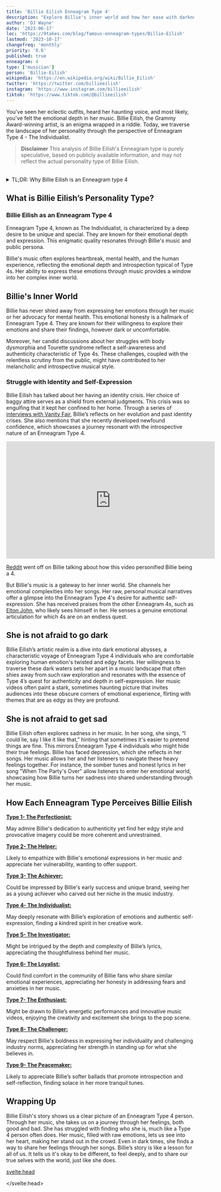 ```yaml
---
title: 'Billie Eilish Enneagram Type 4'
description: "Explore Billie's inner world and how her ease with darkness and melancholy, reflect the traits of an Enneagram Type 4 personality."
author: 'DJ Wayne'
date: '2023-06-17'
loc: 'https://9takes.com/blog/famous-enneagram-types/Billie-Eilish'
lastmod: '2023-10-17'
changefreq: 'monthly'
priority: '0.6'
published: true
enneagram: 4
type: ['musician']
person: 'Billie-Eilish'
wikipedia: 'https://en.wikipedia.org/wiki/Billie_Eilish'
twitter: 'https://twitter.com/billieeilish'
instagram: 'https://www.instagram.com/billieeilish'
tiktok: 'https://www.tiktok.com/@billieeilish'
---
```


<script>
	import  PopCard  from "../../../lib/components/atoms/PopCard.svelte";
</script>


<p class="firstLetter">You've seen her eclectic outfits, heard her haunting voice, and most likely, you've felt the emotional depth in her music. Billie Eilish, the Grammy Award-winning artist, is an enigma wrapped in a riddle. Today, we traverse the landscape of her personality through the perspective of Enneagram Type 4 - The Individualist.</p>

> **Disclaimer** This analysis of Billie Eilish's Enneagram type is purely speculative, based on publicly available information, and may not reflect the actual personality type of Billie Eilish.

<div
    style="display: flex;
    justify-content: center;
    margin: 1rem 0;
    "
>
    <PopCard
        image={`/types/4s/${'Billie-Eilish'}.webp`}
        showIcon={false}
        enneagramType="4"
        displayText="Billie Eilish"
        subtext=""
    />
</div>

<details>
<summary class="accordion">TL;DR: Why Billie Eilish is an Enneagram type 4</summary>
<div class="panel">
<ul>
<li><b>Artistic Individuality</b>:
Billie Eilish’s distinctive artistic style screams Enneagram Type 4's yearning for individuality. Her avant-garde fashion sense and deeply personal lyrics set her apart in a pop industry often criticized for its conformity, encapsulating the Type 4’s quest for uniqueness and authenticity.
</li>
<li><b>Inner Emotional Landscape</b>:
Delving into Billie’s inner world unveils a rich emotional landscape characteristic of Type 4. Her daily reflections on self-identity and emotions fuel her music and resonate with many who find solace in her expressive artistry. This continuous introspection, often leading to melancholic yet insightful creations, showcases the emotional depth and self-awareness typical of Type 4 individuals.
</li>
<li><b>Controversy of Expression</b>:
Billie’s candid discussions on body image and mental health have stirred conversations, sometimes veering toward controversy. The vulnerability can be linked to Type 4’s childhood wounds or fears of being misunderstood. Yet, this vulnerability also makes many empathize with her as she bravely navigates through the murky waters of self-identity and societal expectations.
</li>
<li><b>Core Motivation</b>:
At the heart of Billie’s actions lies a core motivation to express her unique emotional narrative, a hallmark of Enneagram Type 4. Each song, public appearance, and statement reflects her quest to remain authentic, providing a mirror to Type 4’s enduring pursuit of individuality amidst a world of stereotypes.
</li>
</ul>
  </div>
</details>

## What is Billie Eilish’s Personality Type?

### Billie Eilish as an Enneagram Type 4

Enneagram Type 4, known as The Individualist, is characterized by a deep desire to be unique and special. They are known for their emotional depth and expression. This enigmatic quality resonates through Billie's music and public persona.

Billie's music often explores heartbreak, mental health, and the human experience, reflecting the emotional depth and introspection typical of Type 4s. Her ability to express these emotions through music provides a window into her complex inner world.

## Billie's Inner World

Billie has never shied away from expressing her emotions through her music or her advocacy for mental health. This emotional honesty is a hallmark of Enneagram Type 4. They are known for their willingness to explore their emotions and share their findings, however dark or uncomfortable.

Moreover, her candid discussions about her struggles with body dysmorphia and Tourette syndrome reflect a self-awareness and authenticity characteristic of Type 4s. These challenges, coupled with the relentless scrutiny from the public, might have contributed to her melancholic and introspective musical style.

### Struggle with Identity and Self-Expression

Billie Eilish has talked about her having an identity crisis. Her choice of baggy attire serves as a shield from external judgments. This crisis was so engulfing that it kept her confined to her home. Through a series of <a class="external-link" target="_blank" rel="noopener noreferrer" href="https://www.refinery29.com/en-us/2020/11/10200797/billie-eilish-fourth-vanity-fair-interview-identity-crisis#:~:text=In%20the%20fourth%20installment%20of,on%20the%20changes%20she" >interviews with Vanity Fair</a>, Billie’s reflects on her evolution and past identity crises. She also mentions that she recently developed newfound confidence, which showcases a journey resonant with the introspective nature of an Enneagram Type 4.

<div class="iframe-container">
<iframe width="560" height="315" src="https://www.youtube.com/embed/Cm0MGnuRnH0?si=0CbxlSSqt8TD75ne" title="YouTube video player" frameborder="0" allow="accelerometer; autoplay; clipboard-write; encrypted-media; gyroscope; picture-in-picture; web-share" allowfullscreen></iframe>
</div>

<a class="external-link" target="_blank" rel="noopener noreferrer" href="https://www.reddit.com/r/Enneagram/comments/bkyew7/billie_eilish_embodying_type_4_for_11_minutes/">Reddit</a> went off on Billie talking about how this video personified Billie being a 4.

But Billie's music is a gateway to her inner world. She channels her emotional complexities into her songs. Her raw, personal musical narratives offer a glimpse into the Enneagram Type 4's desire for authentic self-expression. She has received praises from the other Enneagram 4s, such as <a href="/blog/famous-enneagram-types/Elton-John" >Elton John</a>, who likely sees himself in her. He senses a genuine emotional articulation for which 4s are on an endless quest.

## She is not afraid to go dark

Billie Eilish’s artistic realm is a dive into dark emotional abysses, a characteristic voyage of Enneagram Type 4 individuals who are comfortable exploring human emotion's twisted and edgy facets. Her willingness to traverse these dark waters sets her apart in a music landscape that often shies away from such raw exploration and resonates with the essence of Type 4’s quest for authenticity and depth in self-expression. Her music videos often paint a stark, sometimes haunting picture that invites audiences into these obscure corners of emotional experience, flirting with themes that are as edgy as they are profound.

## She is not afraid to get sad

Billie Eilish often explores sadness in her music. In her song, she sings, “I could lie, say I like it like that,” hinting that sometimes it's easier to pretend things are fine. This mirrors Enneagram Type 4 individuals who might hide their true feelings. Billie has faced depression, which she reflects in her songs. Her music allows her and her listeners to navigate these heavy feelings together. For instance, the somber tunes and honest lyrics in her song "When The Party's Over" allow listeners to enter her emotional world, showcasing how Billie turns her sadness into shared understanding through her music.

## How Each Enneagram Type Perceives Billie Eilish

<article>
    <a href="/blog/enneagram/enneagram-type-1"><b>Type 1- The Perfectionist:</b></a>
  <p>May admire Billie's dedication to authenticity yet find her edgy style and provocative imagery could be more coherent and unrestrained.</p>
</article>
<article>
    <a href="/blog/enneagram/enneagram-type-2"><b>Type 2- The Helper:</b></a>
  <p>Likely to empathize with Billie's emotional expressions in her music and appreciate her vulnerability, wanting to offer support.</p>
</article>
<article>
    <a href="/blog/enneagram/enneagram-type-3"><b>Type 3- The Achiever:</b></a>
  <p>Could be impressed by Billie's early success and unique brand, seeing her as a young achiever who carved out her niche in the music industry.</p>
</article>
<article>
    <a href="/blog/enneagram/enneagram-type-4"><b>Type 4- The Individualist:</b></a>
  <p>May deeply resonate with Billie’s exploration of emotions and authentic self-expression, finding a kindred spirit in her creative work.</p>
</article>
<article>
    <a href="/blog/enneagram/enneagram-type-5"><b>Type 5- The Investigator:</b></a>
  <p>Might be intrigued by the depth and complexity of Billie’s lyrics, appreciating the thoughtfulness behind her music.</p>
</article>
<article>
    <a href="/blog/enneagram/enneagram-type-6"><b>Type 6- The Loyalist:</b></a>
  <p>Could find comfort in the community of Billie fans who share similar emotional experiences, appreciating her honesty in addressing fears and anxieties in her music.</p>
</article>
<article>
    <a href="/blog/enneagram/enneagram-type-7"><b>Type 7- The Enthusiast:</b></a>
  <p>Might be drawn to Billie’s energetic performances and innovative music videos, enjoying the creativity and excitement she brings to the pop scene.</p>
</article>
<article>
    <a href="/blog/enneagram/enneagram-type-8"><b>Type 8- The Challenger:</b></a>
  <p>May respect Billie's boldness in expressing her individuality and challenging industry norms, appreciating her strength in standing up for what she believes in.</p>
</article>
<article>
    <a href="/blog/enneagram/enneagram-type-9"><b>Type 9- The Peacemaker:</b></a>
  <p>Likely to appreciate Billie’s softer ballads that promote introspection and self-reflection, finding solace in her more tranquil tunes.</p>
</article>


## Wrapping Up

Billie Eilish's story shows us a clear picture of an Enneagram Type 4 person. Through her music, she takes us on a journey through her feelings, both good and bad. She has struggled with finding who she is, much like a Type 4 person often does. Her music, filled with raw emotions, lets us see into her heart, making her stand out in the crowd. Even in dark times, she finds a way to share her feelings through her songs. Billie’s story is like a lesson for all of us. It tells us it's okay to be different, to feel deeply, and to share our true selves with the world, just like she does.

<svelte:head>

<script type="application/ld+json">
    {
  "@graph": [
    {
      "@type": "http://schema.org/Article",
      "http://schema.org/articleBody": "This article delves into the Enneagram Type 4 personality through the lens of Billie Eilish's life and artistry. It explores how her unique aesthetic, emotional depth and authentic self-expression resonate with the traits of Enneagram Type 4. Through various examples from her life and music, the article paints a vivid picture of how Billie embodies the quest for identity and emotional authenticity typical of Type 4 individuals.",
      "http://schema.org/author": {
        "@type": "http://schema.org/Person",
        "http://schema.org/name": "DJ Wayne",
        "http://schema.org/sameAs": [
          {
            "@id": "https://www.instagram.com/djwayne3/"
          },
          {
            "@id": "https://www.youtube.com/@djwayne3"
          },
          {
            "@id": "https://www.linkedin.com/in/davidtwayne/"
          },
          {
            "@id": "https://twitter.com/djwayne3"
          }
        ]
      },
      "http://schema.org/creator": "DJ Wayne",
      "http://schema.org/dateModified": {
        "@type": "http://schema.org/Date",
        "@value": "2023-10-17"
      },
      "http://schema.org/datePublished": {
        "@type": "http://schema.org/Date",
        "@value": "2023-06-17"
      },
      "http://schema.org/description": "A deep dive into Billie Eilish's personality through the lens of Enneagram Type 4, exploring her artistic uniqueness, emotional exploration, and authentic self-expression.",
      "http://schema.org/headline": "Billie Eilish's Emotional Landscape: A Glimpse into Enneagram Type 4",
      "http://schema.org/image": {
        "@type": "http://schema.org/ImageObject",
        "http://schema.org/height": 900,
        "http://schema.org/url": {
          "@id": "https://9takes.com/types/4s/Billie-Eilish.webp"
        },
        "http://schema.org/width": 900
      },
      "http://schema.org/mainEntityOfPage": {
        "@id": "https://9takes.com/blog/famous-enneagram-types/Billie-Eilish",
        "@type": "http://schema.org/WebPage"
      },
      "http://schema.org/mentions": {
        "@type": "http://schema.org/Person",
        "http://schema.org/name": "Billie Eilish",
        "http://schema.org/sameAs": [
          {
            "@id": "https://en.wikipedia.org/wiki/Billie_Eilish"
          },
          {
            "@id": "https://twitter.com/billieeilish"
          },
          {
            "@id": "https://www.instagram.com/billieeilish/"
          },
          {
            "@id": "https://www.tiktok.com/@billieeilish"
          }
        ]
      },
      "http://schema.org/publisher": {
        "@type": "http://schema.org/Organization",
        "http://schema.org/logo": {
          "@type": "http://schema.org/ImageObject",
          "http://schema.org/url": {
            "@id": "https://9takes.com/brand/darkRubix.png"
          }
        },
        "http://schema.org/name": "9takes",
        "http://schema.org/sameAs": [
          {
            "@id": "https://www.instagram.com/9takesdotcom/"
          },
          {
            "@id": "https://twitter.com/9takesdotcom"
          }
        ]
      }
    },
    {
      "@type": "http://schema.org/FAQPage",
      "http://schema.org/mainEntity": [
        {
          "@type": "http://schema.org/Question",
          "http://schema.org/acceptedAnswer": {
            "@type": "http://schema.org/Answer",
            "http://schema.org/text": "Billie Eilish embodies many traits associated with Enneagram Type 4 personalities. Her unique artistic style, emotional depth, and authentic self-expression reflect the core attributes of Type 4. Through her music, Billie navigates her emotions and invites others to explore their own, resonating with the Type 4’s quest for authenticity and emotional understanding."
          },
          "http://schema.org/name": "Why is Billie Eilish considered an Enneagram Type 4?"
        },
        {
          "@type": "http://schema.org/Question",
          "http://schema.org/acceptedAnswer": {
            "@type": "http://schema.org/Answer",
            "http://schema.org/text": "Billie's exploration of dark emotional themes, her openness about her struggles with depression, and her authentic expression in her music indicate a Type 4 personality. Furthermore, her unique aesthetic that often flirts with the edgy and the obscure reflects the Type 4’s desire for individuality and authenticity."
          },
          "http://schema.org/name": "What are some examples of Billie Eilish's Type 4 characteristics?"
        },
        {
          "@type": "http://schema.org/Question",
          "http://schema.org/acceptedAnswer": {
            "@type": "http://schema.org/Answer",
            "http://schema.org/text": "Billie Eilish is known for her unique artistic style and emotional depth. Her music often explores dark and edgy themes, providing a space for self-exploration and emotional understanding. However, to know her exact personality, one must know her personally."
          },
          "http://schema.org/name": "What is Billie Eilish's personality?"
        },
        {
          "@type": "http://schema.org/Question",
          "http://schema.org/acceptedAnswer": {
            "@type": "http://schema.org/Answer",
            "http://schema.org/text": "Billie Eilish resonates with the traits of Enneagram Type 4, also known as The Individualist. This Enneagram type is known for its emotional depth, quest for authenticity, and unique self-expression. Please note that this information is based on public perception and not directly confirmed by Billie Eilish herself."
          },
          "http://schema.org/name": "What is Billie Eilish's Enneagram type?"
        }
      ]
    }
  ]
}

</script>

</svelte:head>

<style lang="scss"></style>

